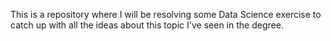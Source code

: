 This is a repository where I will be resolving some Data Science exercise to catch up with all the ideas about this topic I've seen in the degree.
